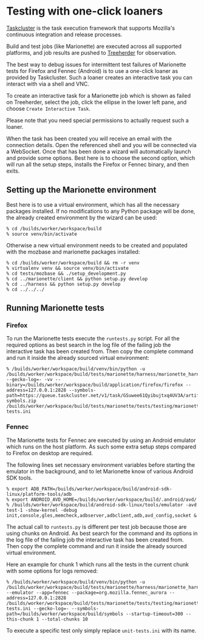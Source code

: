 # Testing with one-click loaners

[Taskcluster] is the task execution framework that supports Mozilla's
continuous integration and release processes.

Build and test jobs (like Marionette) are executed across all supported
platforms, and job results are pushed to [Treeherder] for observation.

The best way to debug issues for intermittent test failures of
Marionette tests for Firefox and Fennec (Android) is to use a
one-click loaner as provided by Taskcluster. Such a loaner creates
an interactive task you can interact with via a shell and VNC.

To create an interactive task for a Marionette job which is shown
as failed on Treeherder, select the job, click the ellipse in the lower
left pane, and choose `Create Interactive Task`.

Please note that you need special permissions to actually request
such a loaner.

When the task has been created you will receive an email with the connection
details. Open the referenced shell and you will be connected via a WebSocket.
Once that has been done a wizard will automatically launch and
provide some options. Best here is to choose the second option,
which will run all the setup steps, installs the Firefox or Fennec
binary, and then exits.

[Taskcluster]: https://docs.taskcluster.net/
[Treeherder]: https://treeherder.mozilla.org

## Setting up the Marionette environment

Best here is to use a virtual environment, which has all the
necessary packages installed. If no modifications to any Python
package will be done, the already created environment by the
wizard can be used:

```shell
% cd /builds/worker/workspace/build
% source venv/bin/activate
```

Otherwise a new virtual environment needs to be created and
populated with the mozbase and marionette packages installed:

```shell
% cd /builds/worker/workspace/build && rm -r venv
% virtualenv venv && source venv/bin/activate
% cd tests/mozbase && ./setup_development.py
% cd ../marionette/client && python setup.py develop
% cd ../harness && python setup.py develop
% cd ../../../
```

## Running Marionette tests

### Firefox

To run the Marionette tests execute the `runtests.py` script. For all
the required options as best search in the log file of the failing job
the interactive task has been created from.  Then copy the complete
command and run it inside the already sourced virtual environment:

```shell
% /builds/worker/workspace/build/venv/bin/python -u /builds/worker/workspace/build/tests/marionette/harness/marionette_harness/runtests.py --gecko-log=- -vv --binary=/builds/worker/workspace/build/application/firefox/firefox --address=127.0.0.1:2828 --symbols-path=https://queue.taskcluster.net/v1/task/GSuwee61Qyibujtxq4UV3A/artifacts/public/build/target.crashreporter-symbols.zip /builds/worker/workspace/build/tests/marionette/tests/testing/marionette/harness/marionette_harness/tests/unit-tests.ini
```

### Fennec

The Marionette tests for Fennec are executed by using an Android
emulator which runs on the host platform. As such some extra setup
steps compared to Firefox on desktop are required.

The following lines set necessary environment variables before
starting the emulator in the background, and to let Marionette
know of various Android SDK tools.

```shell
% export ADB_PATH=/builds/worker/workspace/build/android-sdk-linux/platform-tools/adb
% export ANDROID_AVD_HOME=/builds/worker/workspace/build/.android/avd/
% /builds/worker/workspace/build/android-sdk-linux/tools/emulator -avd test-1 -show-kernel -debug init,console,gles,memcheck,adbserver,adbclient,adb,avd_config,socket &
```

The actual call to `runtests.py` is different per test job because
those are using chunks on Android. As best search for the command
and its options in the log file of the failing job the interactive
task has been created from. Then copy the complete command and run
it inside the already sourced virtual environment.

Here an example for chunk 1 which runs all the tests in the current
chunk with some options for logs removed:

```shell
% /builds/worker/workspace/build/venv/bin/python -u /builds/worker/workspace/build/tests/marionette/harness/marionette_harness/runtests.py --emulator --app=fennec --package=org.mozilla.fennec_aurora --address=127.0.0.1:2828 /builds/worker/workspace/build/tests/marionette/tests/testing/marionette/harness/marionette_harness/tests/unit-tests.ini --gecko-log=- --symbols-path=/builds/worker/workspace/build/symbols --startup-timeout=300 --this-chunk 1 --total-chunks 10
```

To execute a specific test only simply replace `unit-tests.ini`
with its name.
